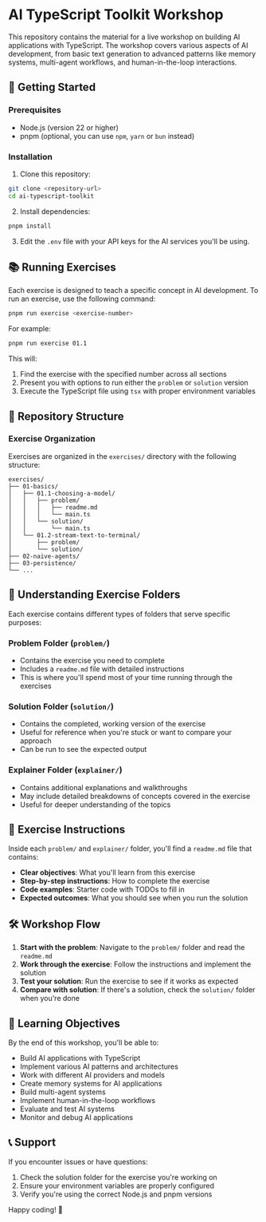 # AI TypeScript Toolkit Workshop

This repository contains the material for a live workshop on building AI applications with TypeScript. The workshop covers various aspects of AI development, from basic text generation to advanced patterns like memory systems, multi-agent workflows, and human-in-the-loop interactions.

## 🚀 Getting Started

### Prerequisites

- Node.js (version 22 or higher)
- pnpm (optional, you can use `npm`, `yarn` or `bun` instead)

### Installation

1. Clone this repository:

```bash
git clone <repository-url>
cd ai-typescript-toolkit
```

2. Install dependencies:

```bash
pnpm install
```

3. Edit the `.env` file with your API keys for the AI services you'll be using.

## 📚 Running Exercises

Each exercise is designed to teach a specific concept in AI development. To run an exercise, use the following command:

```bash
pnpm run exercise <exercise-number>
```

For example:

```bash
pnpm run exercise 01.1
```

This will:

1. Find the exercise with the specified number across all sections
2. Present you with options to run either the `problem` or `solution` version
3. Execute the TypeScript file using `tsx` with proper environment variables

## 📁 Repository Structure

### Exercise Organization

Exercises are organized in the `exercises/` directory with the following structure:

```
exercises/
├── 01-basics/
│   ├── 01.1-choosing-a-model/
│   │   ├── problem/
│   │   │   ├── readme.md
│   │   │   └── main.ts
│   │   └── solution/
│   │       └── main.ts
│   └── 01.2-stream-text-to-terminal/
│       ├── problem/
│       └── solution/
├── 02-naive-agents/
├── 03-persistence/
└── ...
```

## 📂 Understanding Exercise Folders

Each exercise contains different types of folders that serve specific purposes:

### Problem Folder (`problem/`)

- Contains the exercise you need to complete
- Includes a `readme.md` file with detailed instructions
- This is where you'll spend most of your time running through the exercises

### Solution Folder (`solution/`)

- Contains the completed, working version of the exercise
- Useful for reference when you're stuck or want to compare your approach
- Can be run to see the expected output

### Explainer Folder (`explainer/`)

- Contains additional explanations and walkthroughs
- May include detailed breakdowns of concepts covered in the exercise
- Useful for deeper understanding of the topics

## 📖 Exercise Instructions

Inside each `problem/` and `explainer/` folder, you'll find a `readme.md` file that contains:

- **Clear objectives**: What you'll learn from this exercise
- **Step-by-step instructions**: How to complete the exercise
- **Code examples**: Starter code with TODOs to fill in
- **Expected outcomes**: What you should see when you run the solution

## 🛠️ Workshop Flow

1. **Start with the problem**: Navigate to the `problem/` folder and read the `readme.md`
2. **Work through the exercise**: Follow the instructions and implement the solution
3. **Test your solution**: Run the exercise to see if it works as expected
4. **Compare with solution**: If there's a solution, check the `solution/` folder when you're done

## 🎯 Learning Objectives

By the end of this workshop, you'll be able to:

- Build AI applications with TypeScript
- Implement various AI patterns and architectures
- Work with different AI providers and models
- Create memory systems for AI applications
- Build multi-agent systems
- Implement human-in-the-loop workflows
- Evaluate and test AI systems
- Monitor and debug AI applications

## 📞 Support

If you encounter issues or have questions:

1. Check the solution folder for the exercise you're working on
2. Ensure your environment variables are properly configured
3. Verify you're using the correct Node.js and pnpm versions

Happy coding! 🚀
